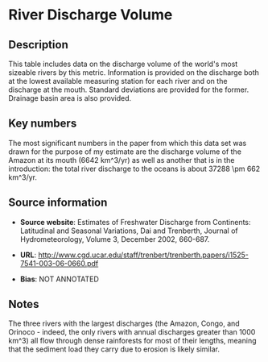 # River Discharge Volume

## Description
This table includes data on the discharge volume of the world's most sizeable rivers by this metric. Information is provided on the discharge both at the lowest available measuring station for each river and on the discharge at the mouth. Standard deviations are provided for the former. Drainage basin area is also provided.

## Key numbers
The most significant numbers in the paper from which this data set was drawn for the purpose of my estimate are the discharge volume of the Amazon at its mouth (6642 km^3/yr) as well as another that is in the introduction: the total river discharge to the oceans is about 37288 \pm 662 km^3/yr.

## Source information

* **Source website**: Estimates of Freshwater Discharge from Continents: Latitudinal and Seasonal Variations, Dai and Trenberth, Journal of Hydrometeorology, Volume 3, December 2002, 660-687.

* **URL**: http://www.cgd.ucar.edu/staff/trenbert/trenberth.papers/i1525-7541-003-06-0660.pdf

* **Bias**: NOT ANNOTATED

## Notes
The three rivers with the largest discharges (the Amazon, Congo, and Orinoco - indeed, the only rivers with annual discharges greater than 1000 km^3) all flow through dense rainforests for most of their lengths, meaning that the sediment load they carry due to erosion is likely similar.
